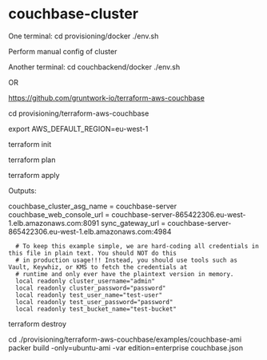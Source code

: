 # couchbase-cluster

One terminal:
    cd provisioning/docker
    ./env.sh

Perform manual config of cluster    
    
Another terminal:
    cd couchbackend/docker
    ./env.sh



OR 


https://github.com/gruntwork-io/terraform-aws-couchbase

cd provisioning/terraform-aws-couchbase

export AWS_DEFAULT_REGION=eu-west-1

terraform init

terraform plan

terraform apply

Outputs:

   couchbase_cluster_asg_name = couchbase-server
   couchbase_web_console_url = couchbase-server-865422306.eu-west-1.elb.amazonaws.com:8091
   sync_gateway_url = couchbase-server-865422306.eu-west-1.elb.amazonaws.com:4984
      
      # To keep this example simple, we are hard-coding all credentials in this file in plain text. You should NOT do this
      # in production usage!!! Instead, you should use tools such as Vault, Keywhiz, or KMS to fetch the credentials at
      # runtime and only ever have the plaintext version in memory.
      local readonly cluster_username="admin"
      local readonly cluster_password="password"
      local readonly test_user_name="test-user"
      local readonly test_user_password="password"
      local readonly test_bucket_name="test-bucket"

terraform destroy



cd ./provisioning/terraform-aws-couchbase/examples/couchbase-ami
packer build -only=ubuntu-ami -var edition=enterprise couchbase.json